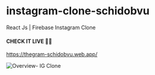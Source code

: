 # instagram-clone-schidobvu

React Js | Firebase Instagram Clone
<br/>

#### CHECK IT LIVE 🚀🤩

https://thegram-schidobvu.web.app/


![Overview- IG Clone](https://user-images.githubusercontent.com/102816823/162642502-a6ef5229-7b90-4d46-9a59-70d841a9ca28.JPG)
